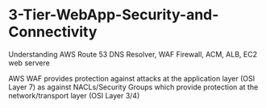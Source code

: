 # 3-Tier-WebApp-Security-and-Connectivity
Understanding AWS Route 53 DNS Resolver, WAF Firewall, ACM, ALB, EC2 web servere

AWS WAF provides protection against attacks at the application layer (OSI Layer 7) as against NACLs/Security Groups which provide protection at the network/transport layer (OSI Layer 3/4)
